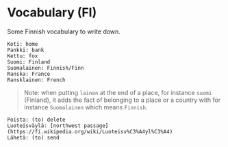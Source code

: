 # Vocabulary (FI)

Some Finnish vocabulary to write down.

    Koti: home
    Pankki: bank
    Kettu: fox
    Suomi: Finland
    Suomalainen: Finnish/Finn
    Ranska: France
    Ransklainen: French

> Note: when putting `lainen` at the end of a place, for instance `suomi` (Finland), it adds the fact of belonging to a place or a country with for instance `Suomalainen` which means `Finnish`.

    Poista: (to) delete
    Luoteisväylä: [northwest passage](https://fi.wikipedia.org/wiki/Luoteisv%C3%A4yl%C3%A4)
    Lähetä: (to) send

